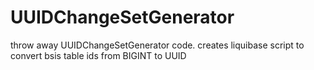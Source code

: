 # UUIDChangeSetGenerator
throw away UUIDChangeSetGenerator code. creates liquibase script to convert bsis table ids from BIGINT to UUID 
